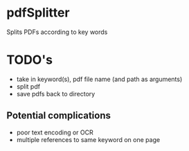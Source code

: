 # pdfSplitter
Splits PDFs according to key words

# TODO's
- take in keyword(s), pdf file name (and path as arguments)
- split pdf
- save pdfs back to directory
## Potential complications
- poor text encoding or OCR
- multiple references to same keyword on one page
